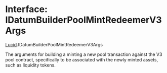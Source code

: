 # Interface: IDatumBuilderPoolMintRedeemerV3Args

[Lucid](../modules/Lucid.md).IDatumBuilderPoolMintRedeemerV3Args

The arguments for building a minting a new pool transaction against
the V3 pool contract, specifically to be associated with the
newly minted assets, such as liquidity tokens.
